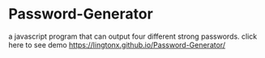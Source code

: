 # Password-Generator
a javascript program that can
output four different strong passwords.
click here to see demo https://lingtonx.github.io/Password-Generator/
